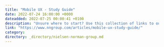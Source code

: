 ```yaml
---
title: "Mobile UX - Study Guide"
date: 2022-07-24 16:00:00 +0000
dateadded: 2022-07-25 00:00:41 +0100
description: "Unsure where to start? Use this collection of links to our articles and videos to learn how to write and present information that aligns with users’ needs and online behaviors."
link: "https://www.nngroup.com/articles/mobile-ux-study-guide/"
category:
directory: _directory/nielsen-norman-group.md
---
```

